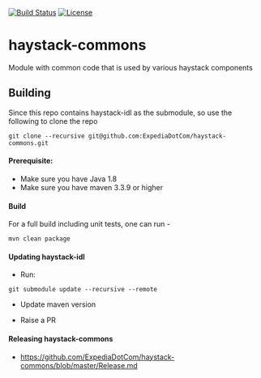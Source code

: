 [![Build Status](https://travis-ci.org/ExpediaDotCom/haystack-commons.svg?branch=master)](https://travis-ci.org/ExpediaDotCom/haystack-commons)
[![License](https://img.shields.io/badge/license-Apache%20License%202.0-blue.svg)](https://github.com/ExpediaDotCom/haystack/blob/master/LICENSE)


# haystack-commons
Module with common code that is used by various haystack components

## Building

Since this repo contains haystack-idl as the submodule, so use the following to clone the repo

```git clone --recursive git@github.com:ExpediaDotCom/haystack-commons.git```

#### Prerequisite: 

* Make sure you have Java 1.8
* Make sure you have maven 3.3.9 or higher


#### Build

For a full build including unit tests, one can run -

```
mvn clean package
```

#### Updating haystack-idl

* Run:

```git submodule update --recursive --remote```

* Update maven version

* Raise a PR

#### Releasing haystack-commons
* https://github.com/ExpediaDotCom/haystack-commons/blob/master/Release.md

